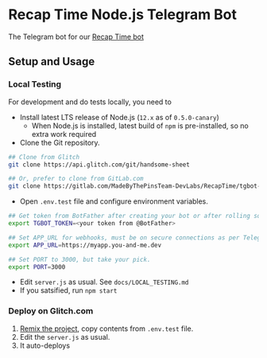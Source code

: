 Recap Time Node.js Telegram Bot
===========

The Telegram bot for our [Recap Time bot](https://t.me/)

## Setup and Usage

### Local Testing
For development and do tests locally, you need to 

- Install latest LTS release of Node.js (`12.x` as of `0.5.0-canary`)
  - When Node.js is installed, latest build of `npm` is pre-installed, so no extra work required
- Clone the Git repository.
```bash
## Clone from Glitch
git clone https://api.glitch.com/git/handsome-sheet

## Or, prefer to clone from GitLab.com
git clone https://gitlab.com/MadeByThePinsTeam-DevLabs/RecapTime/tgbot-nodejs
```
- Open `.env.test` file and configure environment variables.
```bash
## Get token from BotFather after creating your bot or after rolling some.
export TGBOT_TOKEN=<your token from @BotFather>

## Set APP_URL for webhooks, must be on secure connections as per Telegram Bots API Documentation
export APP_URL=https://myapp.you-and-me.dev

## Set PORT to 3000, but take your pick.
export PORT=3000
```
- Edit `server.js` as usual. See `docs/LOCAL_TESTING.md`
- If you satsified, run `npm start`

### Deploy on Glitch.com
1. [Remix the project](https://glitch.com/edit/#!/remix/handsome-sheet), copy contents from `.env.test` file.
2. Edit the `server.js` as usual.
3. It auto-deploys